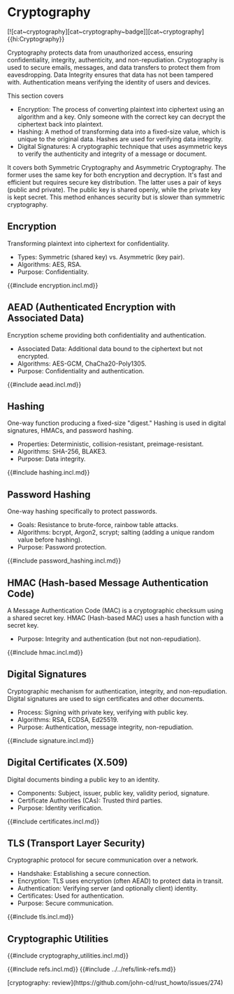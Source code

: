 # Cryptography

[![cat~cryptography][cat~cryptography~badge]][cat~cryptography]{{hi:Cryptography}}

Cryptography protects data from unauthorized access, ensuring confidentiality, integrity, authenticity, and non-repudiation. Cryptography is used to secure emails, messages, and data transfers to protect them from eavesdropping. Data Integrity ensures that data has not been tampered with. Authentication means verifying the identity of users and devices.

This section covers

- Encryption: The process of converting plaintext into ciphertext using an algorithm and a key. Only someone with the correct key can decrypt the ciphertext back into plaintext.
- Hashing: A method of transforming data into a fixed-size value, which is unique to the original data. Hashes are used for verifying data integrity.
- Digital Signatures: A cryptographic technique that uses asymmetric keys to verify the authenticity and integrity of a message or document.

It covers both Symmetric Cryptography and Asymmetric Cryptography. The former uses the same key for both encryption and decryption. It's fast and efficient but requires secure key distribution. The latter uses a pair of keys (public and private). The public key is shared openly, while the private key is kept secret. This method enhances security but is slower than symmetric cryptography.

## Encryption

Transforming plaintext into ciphertext for confidentiality.

- Types: Symmetric (shared key) vs. Asymmetric (key pair).
- Algorithms: AES, RSA.
- Purpose: Confidentiality.

{{#include encryption.incl.md}}

## AEAD (Authenticated Encryption with Associated Data)

Encryption scheme providing both confidentiality and authentication.

- Associated Data: Additional data bound to the ciphertext but not encrypted.
- Algorithms: AES-GCM, ChaCha20-Poly1305.
- Purpose: Confidentiality and authentication.

{{#include aead.incl.md}}

## Hashing

One-way function producing a fixed-size "digest." Hashing is used in digital signatures, HMACs, and password hashing.

- Properties: Deterministic, collision-resistant, preimage-resistant.
- Algorithms: SHA-256, BLAKE3.
- Purpose: Data integrity.

{{#include hashing.incl.md}}

## Password Hashing

One-way hashing specifically to protect passwords.

- Goals: Resistance to brute-force, rainbow table attacks.
- Algorithms: bcrypt, Argon2, scrypt; salting (adding a unique random value before hashing).
- Purpose: Password protection.

{{#include password_hashing.incl.md}}

## HMAC (Hash-based Message Authentication Code)

A Message Authentication Code (MAC) is a cryptographic checksum using a shared secret key.
HMAC (Hash-based MAC) uses a hash function with a secret key.

- Purpose: Integrity and authentication (but not non-repudiation).

{{#include hmac.incl.md}}

## Digital Signatures

Cryptographic mechanism for authentication, integrity, and non-repudiation.
Digital signatures are used to sign certificates and other documents.

- Process: Signing with private key, verifying with public key.
- Algorithms: RSA, ECDSA, Ed25519.
- Purpose: Authentication, message integrity, non-repudiation.

{{#include signature.incl.md}}

## Digital Certificates (X.509)

Digital documents binding a public key to an identity.

- Components: Subject, issuer, public key, validity period, signature.
- Certificate Authorities (CAs): Trusted third parties.
- Purpose: Identity verification.

{{#include certificates.incl.md}}

## TLS (Transport Layer Security)

Cryptographic protocol for secure communication over a network.

- Handshake: Establishing a secure connection.
- Encryption: TLS uses encryption (often AEAD) to protect data in transit.
- Authentication: Verifying server (and optionally client) identity.
- Certificates: Used for authentication.
- Purpose: Secure communication.

{{#include tls.incl.md}}

## Cryptographic Utilities

{{#include cryptography_utilities.incl.md}}

{{#include refs.incl.md}}
{{#include ../../refs/link-refs.md}}

<div class="hidden">
[cryptography: review](https://github.com/john-cd/rust_howto/issues/274)
</div>
